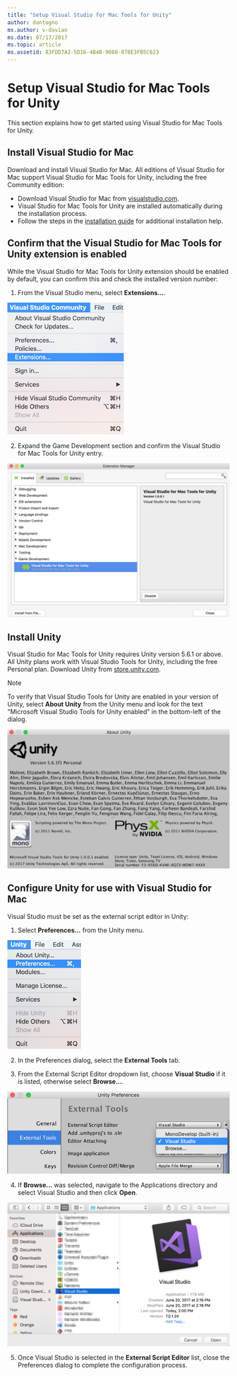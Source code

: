 ```yaml
---
title: "Setup Visual Studio for Mac Tools for Unity"
author: dantogno
ms.author: v-davian
ms.date: 07/17/2017
ms.topic: article
ms.assetid: 83FDD7A3-5D16-4B4B-9080-078E3FB5C623
---
```

# Setup Visual Studio for Mac Tools for Unity

This section explains how to get started using Visual Studio for Mac Tools for Unity.

## Install Visual Studio for Mac

Download and install Visual Studio for Mac. All editions of Visual Studio for Mac support Visual Studio for Mac Tools for Unity, including the free Community edition:

* Download Visual Studio for Mac from [visualstudio.com](https://www.visualstudio.com/).
* Visual Studio for Mac Tools for Unity are installed automatically during the installation process.
* Follow the steps in the [installation guide](/visualstudio/mac/installation) for additional installation help.

## Confirm that the Visual Studio for Mac Tools for Unity extension is enabled

While the Visual Studio for Mac Tools for Unity extension should be enabled by default, you can confirm this and check the installed version number:

1.  From the Visual Studio menu, select **Extensions...**.

  ![Select Extensions](media/setup-vsmac-tools-unity-image1.png)

2.  Expand the Game Development section and confirm the Visual Studio for Mac Tools for Unity entry.

  ![View Unity Entry](media/setup-vsmac-tools-unity-image2.png)

## Install Unity

Visual Studio for Mac Tools for Unity requires Unity version 5.6.1 or above. All Unity plans work with Visual Studio Tools for Unity, including the free Personal plan. Download Unity from [store.unity.com](https://store.unity.com/).

> [!NOTE]
> To verify that Visual Studio Tools for Unity are enabled in your version of Unity, select **About Unity** from the Unity menu and look for the text "Microsoft Visual Studio Tools for Unity enabled" in the bottom-left of the dialog.
>
>   ![About Unity](media/setup-vsmac-tools-unity-image3.png)

## Configure Unity for use with Visual Studio for Mac

Visual Studio must be set as the external script editor in Unity:

1.	Select **Preferences...** from the Unity menu.

  ![Select Preferences](media/setup-vsmac-tools-unity-image4.png)

2.	In the Preferences dialog, select the **External Tools** tab.

3.	From the External Script Editor dropdown list, choose **Visual Studio** if it is listed, otherwise select **Browse...**.

  ![Select Visual Studio](media/setup-vsmac-tools-unity-image5.png)

4.	If **Browse...** was selected, navigate to the Applications directory and select Visual Studio and then click **Open**.

  ![Select Open](media/setup-vsmac-tools-unity-image6.png)

5.	Once Visual Studio is selected in the **External Script Editor** list, close the Preferences dialog to complete the configuration process.
